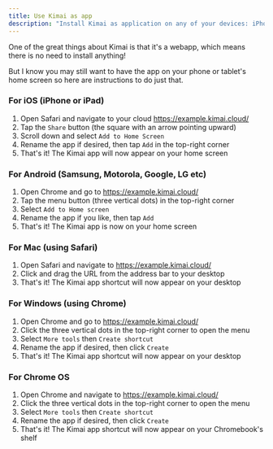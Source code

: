 ```yaml
---
title: Use Kimai as app
description: "Install Kimai as application on any of your devices: iPhone, iPad, Android, Mac, Windows, Chrome OS" 
---
```


One of the great things about Kimai is that it's a webapp, which means there is no need to install anything!

But I know you may still want to have the app on your phone or tablet's home screen so here are instructions to do just that.

### For iOS (iPhone or iPad)

1. Open Safari and navigate to your cloud https://example.kimai.cloud/
2. Tap the `Share` button (the square with an arrow pointing upward)
3. Scroll down and select `Add to Home Screen` 
4. Rename the app if desired, then tap `Add` in the top-right corner
5. That's it! The Kimai app will now appear on your home screen

### For Android (Samsung, Motorola, Google, LG etc)

1. Open Chrome and go to https://example.kimai.cloud/ 
2. Tap the menu button (three vertical dots) in the top-right corner
3. Select `Add to Home screen`
4. Rename the app if you like, then tap `Add`
5. That's it! The Kimai app is now on your home screen 

### For Mac (using Safari)

1. Open Safari and navigate to https://example.kimai.cloud/ 
2. Click and drag the URL from the address bar to your desktop
3. That's it! The Kimai app shortcut will now appear on your desktop

### For Windows (using Chrome)

1. Open Chrome and go to https://example.kimai.cloud/ 
2. Click the three vertical dots in the top-right corner to open the menu
3. Select `More tools` then `Create shortcut`
4. Rename the app if desired, then click `Create`
5. That's it! The Kimai app shortcut will now appear on your desktop 

### For Chrome OS

1. Open Chrome and navigate to https://example.kimai.cloud/ 
2. Click the three vertical dots in the top-right corner to open the menu
3. Select `More tools` then `Create shortcut`
4. Rename the app if desired, then click `Create`
5. That's it! The Kimai app shortcut will now appear on your Chromebook's shelf
